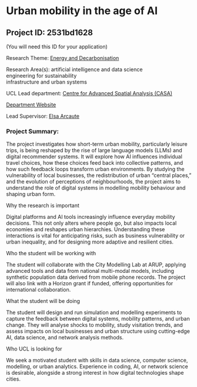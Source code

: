 # Urban mobility in the age of AI

## Project ID: **2531bd1628**
(You will need this ID for your application)

Research Theme: [Energy and Decarbonisation](../themes/energy-and-decarbonisation.md)

Research Area(s):
artificial intelligence and data science<br />engineering for sustainability<br />infrastructure and urban systems

UCL Lead department: [Centre for Advanced Spatial Analysis (CASA)](../departments/centre-for-advanced-spatial-analysis.md)

[Department Website](https://www.ucl.ac.uk/bartlett/casa)

Lead Supervisor: [Elsa Arcaute](https://profiles.ucl.ac.uk/31566)

### Project Summary:

The project investigates how short-term urban mobility, particularly leisure trips, is being reshaped by the rise of large language models (LLMs) and digital recommender systems. It will explore how AI influences individual travel choices, how these choices feed back into collective patterns, and how such feedback loops transform urban environments. By studying the vulnerability of local businesses, the redistribution of urban “central places,” and the evolution of perceptions of neighbourhoods, the project aims to understand the role of digital systems in modelling mobility behaviour and shaping urban form.

Why the research is important

Digital platforms and AI tools increasingly influence everyday mobility decisions. This not only alters where people go, but also impacts local economies and reshapes urban hierarchies. Understanding these interactions is vital for anticipating risks, such as business vulnerability or urban inequality, and for designing more adaptive and resilient cities.

Who the student will be working with

The student will collaborate with the City Modelling Lab at ARUP, applying advanced tools and data from national multi-modal models, including synthetic population data derived from mobile phone records. The project will also link with a Horizon grant if funded, offering opportunities for international collaboration.

What the student will be doing

The student will design and run simulation and modelling experiments to capture the feedback between digital systems, mobility patterns, and urban change. They will analyse shocks to mobility, study visitation trends, and assess impacts on local businesses and urban structure using cutting-edge AI, data science, and network analysis methods.

Who UCL is looking for

We seek a motivated student with skills in data science, computer science, modelling, or urban analytics. Experience in coding, AI, or network science is desirable, alongside a strong interest in how digital technologies shape cities.
